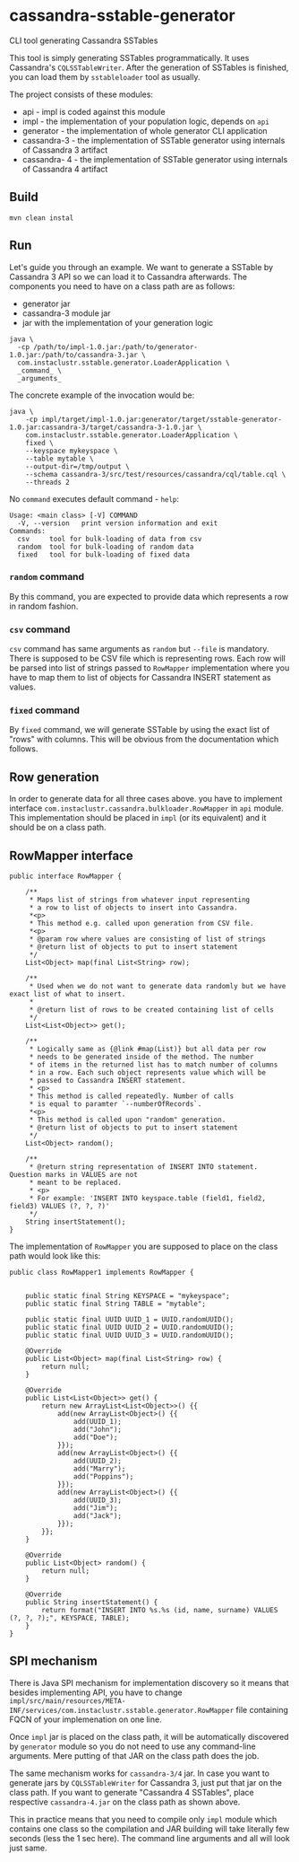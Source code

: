 # cassandra-sstable-generator

CLI tool generating Cassandra SSTables

This tool is simply generating SSTables programmatically. It uses Cassandra's `CQLSSTableWriter`. 
After the generation of SSTables is finished, you can load them by `sstableloader` tool as usually.

The project consists of these modules:

* api - impl is coded against this module
* impl - the implementation of your population logic, depends on `api`
* generator - the implementation of whole generator CLI application
* cassandra-3 - the implementation of SSTable generator using internals of Cassandra 3 artifact
* cassandra- 4 - the implementation of SSTable generator using internals of Cassandra 4 artifact 

## Build 

`mvn clean instal`

## Run

Let's guide you through an example. We want to generate a SSTable by Cassandra 3 API so we can load it 
to Cassandra afterwards. The components you need to have on a class path are as follows:

* generator jar
* cassandra-3 module jar
* jar with the implementation of your generation logic

```
java \
  -cp /path/to/impl-1.0.jar:/path/to/generator-1.0.jar:/path/to/cassandra-3.jar \
  com.instaclustr.sstable.generator.LoaderApplication \
  _command_ \
  _arguments_
```

The concrete example of the invocation would be:

```
java \
    -cp impl/target/impl-1.0.jar:generator/target/sstable-generator-1.0.jar:cassandra-3/target/cassandra-3-1.0.jar \
    com.instaclustr.sstable.generator.LoaderApplication \
    fixed \
    --keyspace mykeyspace \
    --table mytable \
    --output-dir=/tmp/output \
    --schema cassandra-3/src/test/resources/cassandra/cql/table.cql \
    --threads 2
```

No `command` executes default command - `help`:

```
Usage: <main class> [-V] COMMAND
  -V, --version   print version information and exit
Commands:
  csv     tool for bulk-loading of data from csv
  random  tool for bulk-loading of random data
  fixed   tool for bulk-loading of fixed data
```

### `random` command

By this command, you are expected to provide data which represents a row in random fashion.

### `csv` command

`csv` command has same arguments as `random` but `--file` is mandatory. There is supposed to be CSV file which 
is representing rows. Each row will be parsed into list of strings passed to `RowMapper` implementation where you 
have to map them to list of objects for Cassandra INSERT statement as values.

### `fixed` command 

By `fixed` command, we will generate SSTable by using the exact list of "rows" with columns. This 
will be obvious from the documentation which follows. 

## Row generation

In order to generate data for all three cases above. you have to implement interface 
`com.instaclustr.cassandra.bulkloader.RowMapper` in `api` module. This implementation should 
be placed in `impl` (or its equivalent) and it should be on a class path.

## RowMapper interface

```
public interface RowMapper {

    /**
     * Maps list of strings from whatever input representing
     * a row to list of objects to insert into Cassandra.
     *<p>
     * This method e.g. called upon generation from CSV file.
     *<p>
     * @param row where values are consisting of list of strings
     * @return list of objects to put to insert statement
     */
    List<Object> map(final List<String> row);

    /**
     * Used when we do not want to generate data randomly but we have exact list of what to insert.
     *
     * @return list of rows to be created containing list of cells
     */
    List<List<Object>> get();

    /**
     * Logically same as {@link #map(List)} but all data per row
     * needs to be generated inside of the method. The number
     * of items in the returned list has to match number of columns
     * in a row. Each such object represents value which will be
     * passed to Cassandra INSERT statement.
     * <p>
     * This method is called repeatedly. Number of calls
     * is equal to paramter `--numberOfRecords`.
     *<p>
     * This method is called upon "random" generation.
     * @return list of objects to put to insert statement
     */
    List<Object> random();

    /**
     * @return string representation of INSERT INTO statement. Question marks in VALUES are not
     * meant to be replaced.
     * <p>
     * For example: 'INSERT INTO keyspace.table (field1, field2, field3) VALUES (?, ?, ?)'
     */
    String insertStatement();
}
```

The implementation of `RowMapper` you are supposed to place on the class path would look like this:

```
public class RowMapper1 implements RowMapper {


    public static final String KEYSPACE = "mykeyspace";
    public static final String TABLE = "mytable";

    public static final UUID UUID_1 = UUID.randomUUID();
    public static final UUID UUID_2 = UUID.randomUUID();
    public static final UUID UUID_3 = UUID.randomUUID();

    @Override
    public List<Object> map(final List<String> row) {
        return null;
    }

    @Override
    public List<List<Object>> get() {
        return new ArrayList<List<Object>>() {{
            add(new ArrayList<Object>() {{
                add(UUID_1);
                add("John");
                add("Doe");
            }});
            add(new ArrayList<Object>() {{
                add(UUID_2);
                add("Marry");
                add("Poppins");
            }});
            add(new ArrayList<Object>() {{
                add(UUID_3);
                add("Jim");
                add("Jack");
            }});
        }};
    }

    @Override
    public List<Object> random() {
        return null;
    }

    @Override
    public String insertStatement() {
        return format("INSERT INTO %s.%s (id, name, surname) VALUES (?, ?, ?);", KEYSPACE, TABLE);
    }
}
```

## SPI mechanism

There is Java SPI mechanism for implementation discovery so it means that besides implementing API,
you have to change `impl/src/main/resources/META-INF/services/com.instaclustr.sstable.generator.RowMapper` 
file containing FQCN of your implemenation on one line.

Once `impl` jar is placed on the class path, it will be automatically discovered by `generator` module so 
you do not need to use any command-line arguments. Mere putting of that JAR on the class path does the job.

The same mechanism works for `cassandra-3/4` jar. In case you want to generate jars by `CQLSSTableWriter` 
for Cassandra 3, just put that jar on the class path. If you want to generate "Cassandra 4 SSTables", place 
respective `cassandra-4.jar` on the class path as shown above.

This in practice means that you need to compile only `impl` module which contains one class so the compilation 
and JAR building will take literally few seconds (less the 1 sec here). The command line arguments and all will look 
just same.
